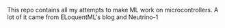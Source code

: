 This repo contains all my attempts to make ML work on microcontrollers. A lot of it came from ELoquentML's blog and Neutrino-1
